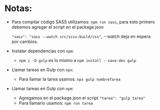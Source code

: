 # Notas: 
 - Para compilar código SASS utilizamos: `npm run sass`, para esto primero debemos agregar el script en el package.json
 
    `"sass": "sass --watch src/scss:build/css"`, --watch deja en espera por cambios.
 - Instalar dependencias con `npm`:
    + `npm i -D gulp`  es lo mismo a `npm install --save-dev gulp` 
 - Llamar tareas en Gulp con `npx`:
    + Para llamar la tarea usamos: `npx gulp nombreTarea`
 - Llamar tareas en Gulp con `npm`:
    + Agregamos en el package.json el script `"tarea": "gulp tarea"`
    + Para llamarlo usamos: `npm run tarea`